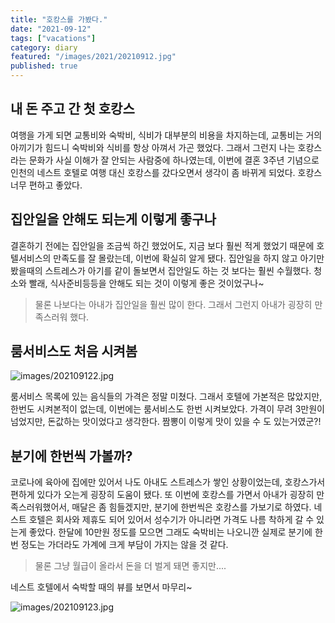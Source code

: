 ```yaml
---
title: "호캉스를 가봤다."
date: "2021-09-12"
tags: ["vacations"]
category: diary
featured: "/images/2021/20210912.jpg"
published: true
---
```


## 내 돈 주고 간 첫 호캉스

여행을 가게 되면 교통비와 숙박비, 식비가 대부분의 비용을 차지하는데, 교통비는 거의 아끼기가 힘드니 숙박비와 식비를 항상 아껴서 가곤 했었다. 그래서 그런지 나는 호캉스라는 문화가 사실 이해가 잘 안되는 사람중에 하나였는데, 이번에 결혼 3주년 기념으로 인천의 네스트 호텔로 여행 대신 호캉스를 갔다오면서 생각이 좀 바뀌게 되었다. 호캉스 너무 편하고 좋았다.

## 집안일을 안해도 되는게 이렇게 좋구나

결혼하기 전에는 집안일을 조금씩 하긴 했었어도, 지금 보다 훨씬 적게 했었기 때문에 호텔서비스의 만족도를 잘 몰랐는데, 이번에 확실히 알게 됐다. 집안일을 하지 않고 아기만 봤을때의 스트레스가 아기를 같이 돌보면서 집안일도 하는 것 보다는 훨씬 수월했다. 청소와 빨래, 식사준비등등을 안해도 되는 것이 이렇게 좋은 것이었구나~

> 물론 나보다는 아내가 집안일을 훨씬 많이 한다. 그래서 그런지 아내가 굉장히 만족스러워 했다.


## 룸서비스도 처음 시켜봄

![images/202109122.jpg](/images/2021/202109122.jpg)

룸서비스 목록에 있는 음식들의 가격은 정말 미쳤다. 그래서 호텔에 가본적은 많았지만, 한번도 시켜본적이 없는데, 이번에는 룸서비스도 한번 시켜보았다. 가격이 무려 3만원이 넘었지만, 돈값하는 맛이었다고 생각한다. 짬뽕이 이렇게 맛이 있을 수 도 있는거였군?!


## 분기에 한번씩 가볼까?

코로나에 육아에 집에만 있어서 나도 아내도 스트레스가 쌓인 상황이었는데, 호캉스가서 편하게 있다가 오는게 굉장히 도움이 됐다.  또 이번에 호캉스를 가면서 아내가 굉장히 만족스러워했어서, 매달은 좀 힘들겠지만, 분기에 한번씩은 호캉스를 가보기로 하였다. 네스트 호텔은 회사와 제휴도 되어 있어서 성수기가 아니라면 가격도 나름 착하게 갈 수 있는게 좋았다. 한달에 10만원 정도를 모으면 그래도 숙박비는 나오니깐 실제로 분기에 한번 정도는 가더라도 가계에 크게 부담이 가지는 않을 것 같다.

> 물론 그냥 월급이 올라서 돈을 더 벌게 돼면 좋지만....


네스트 호텔에서 숙박할 때의 뷰를 보면서 마무리~


![images/202109123.jpg](/images/2021/202109123.jpg)
